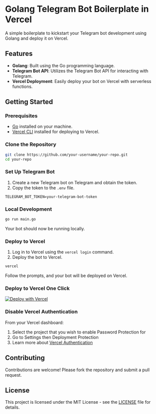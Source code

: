 # Golang Telegram Bot Boilerplate in Vercel

A simple boilerplate to kickstart your Telegram bot development using Golang and deploy it on Vercel.

## Features

- **Golang**: Built using the Go programming language.
- **Telegram Bot API**: Utilizes the Telegram Bot API for interacting with Telegram.
- **Vercel Deployment**: Easily deploy your bot on Vercel with serverless functions.

## Getting Started

### Prerequisites

- [Go](https://golang.org/) installed on your machine.
- [Vercel CLI](https://vercel.com/download) installed for deploying to Vercel.

### Clone the Repository

```bash
git clone https://github.com/your-username/your-repo.git
cd your-repo
```

### Set Up Telegram Bot

1. Create a new Telegram bot on Telegram and obtain the token.
2. Copy the token to the `.env` file.

```env
TELEGRAM_BOT_TOKEN=your-telegram-bot-token
```

### Local Development

```bash
go run main.go
```

Your bot should now be running locally.

### Deploy to Vercel

1. Log in to Vercel using the `vercel login` command.
2. Deploy the bot to Vercel.

```bash
vercel
```

Follow the prompts, and your bot will be deployed on Vercel.

### Deploy to Vercel One Click
[![Deploy with Vercel](https://vercel.com/button)](https://vercel.com/new/clone?repository-url=https%3A%2F%2Fgithub.com%2Ffrasnym%2Fgo-telegram-bot-vercel-boilerplate&env=TELEGRAM_BOT_TOKEN&envDescription=TELEGRAM_BOT_TOKEN%20is%20needed%2C%20you%20can%20ask%20BotFather%20for%20it&envLink=https%3A%2F%2Ft.me%2FBotFather&project-name=go-telegram-bot-vercel-boilerplate&repository-name=go-telegram-bot-vercel-boilerplate)

### Disable Vercel Authentication
From your Vercel dashboard:
1. Select the project that you wish to enable Password Protection for
2. Go to Settings then Deployment Protection
3. Learn more about [Vercel Authentication](https://vercel.com/docs/security/deployment-protection/methods-to-protect-deployments/vercel-authentication)

## Contributing

Contributions are welcome! Please fork the repository and submit a pull request.

## License

This project is licensed under the MIT License - see the [LICENSE](LICENSE) file for details.
